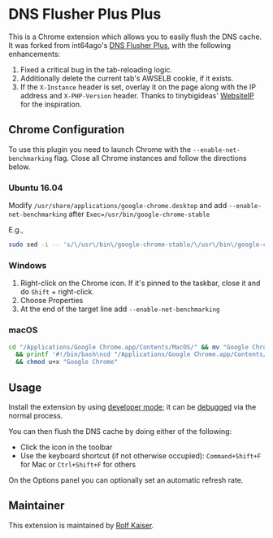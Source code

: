 # DNS Flusher Plus Plus

This is a Chrome extension which allows you to easily flush the DNS cache. It was forked from int64ago's [DNS Flusher Plus](https://github.com/int64ago/DNS-Flusher), with the following enhancements:

1. Fixed a critical bug in the tab-reloading logic.
1. Additionally delete the current tab's AWSELB cookie, if it exists.
1. If the `X-Instance` header is set, overlay it on the page along with the IP address and `X-PHP-Version` header.  Thanks to tinybigideas' [WebsiteIP](https://github.com/tinybigideas/WebsiteIP) for the inspiration.

## Chrome Configuration

To use this plugin you need to launch Chrome with the `--enable-net-benchmarking` flag.  Close all Chrome instances and follow the directions below.

### Ubuntu 16.04

Modify `/usr/share/applications/google-chrome.desktop` and add `--enable-net-benchmarking` after `Exec=/usr/bin/google-chrome-stable`

E.g., 
```bash
sudo sed -i -- 's/\/usr\/bin\/google-chrome-stable/\/usr\/bin\/google-chrome-stable --enable-net-benchmarking/g' /usr/share/applications/google-chrome.desktop
```

### Windows

1. Right-click on the Chrome icon.  If it's pinned to the taskbar, close it and do `Shift` + right-click.
1. Choose Properties
1. At the end of the target line add `--enable-net-benchmarking`

### macOS

```bash
cd "/Applications/Google Chrome.app/Contents/MacOS/" && mv "Google Chrome" Google.real \
  && printf '#!/bin/bash\ncd "/Applications/Google Chrome.app/Contents/MacOS"\n"/Applications/Google Chrome.app/Contents/MacOS/Google.real" --enable-net-benchmarking "$@"\n' > Google\ Chrome \
  && chmod u+x "Google Chrome"
```

## Usage

Install the extension by using [developer mode](https://developer.chrome.com/extensions/getstarted); it can be [debugged](https://developer.chrome.com/extensions/tut_debugging#locate_logs) via the normal process.

You can then flush the DNS cache by doing either of the following:

 - Click the icon in the toolbar
 - Use the keyboard shortcut (if not otherwise occupied): `Command+Shift+F` for Mac or `Ctrl+Shift+F` for others

On the Options panel you can optionally set an automatic refresh rate.

## Maintainer

This extension is maintained by [Rolf Kaiser](https://www.github.com/rkaiser0324).
